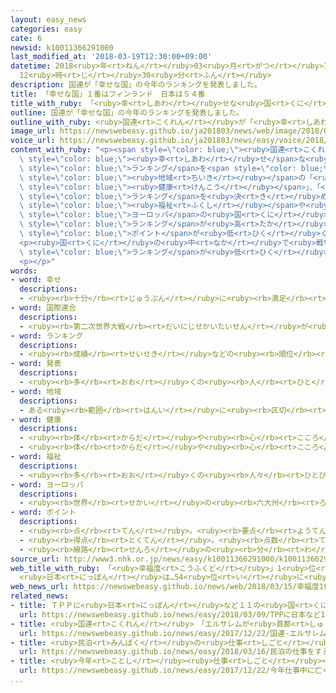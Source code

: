 ```yaml
---
layout: easy_news
categories: easy
cate: 6
newsid: k10011366291000
last_modified_at: '2018-03-19T12:30:00+09:00'
datetime: 2018<ruby>年<rt>ねん</rt></ruby>03<ruby>月<rt>がつ</rt></ruby>19<ruby>日<rt>にち</rt></ruby>
  12<ruby>時<rt>じ</rt></ruby>30<ruby>分<rt>ふん</rt></ruby>
description: 国連が「幸せな国」の今年のランキングを発表しました。
title: 「幸せな国」１番はフィンランド　日本は５４番
title_with_ruby: 「<ruby>幸<rt>しあわ</rt></ruby>せな<ruby>国<rt>くに</rt></ruby>」１<ruby>番<rt>ばん</rt></ruby>はフィンランド　<ruby>日本<rt>にっぽん</rt></ruby>は５４<ruby>番<rt>ばん</rt></ruby>
outline: 国連が「幸せな国」の今年のランキングを発表しました。
outline_with_ruby: <ruby>国連<rt>こくれん</rt></ruby>が「<ruby>幸<rt>しあわ</rt></ruby>せな<ruby>国<rt>くに</rt></ruby>」の<ruby>今年<rt>ことし</rt></ruby>のランキングを<ruby>発表<rt>はっぴょう</rt></ruby>しました。
image_url: https://newswebeasy.github.io/ja201803/news/web/image/2018/03/15/K10011366291_1803151939_1803151948_01_03.jpg
voice_url: https://newswebeasy.github.io/ja201803/news/easy/voice/2018/03/19/k10011366291000.mp3
content_with_ruby: "<p><span style=\"color: blue;\"><ruby>国連<rt>こくれん</rt></ruby></span>が「<span\
  \ style=\"color: blue;\"><ruby>幸<rt>しあわ</rt></ruby>せ</span>な<ruby>国<rt>くに</rt></ruby>」の<ruby>今年<rt>ことし</rt></ruby>の<span\
  \ style=\"color: blue;\">ランキング</span>を<span style=\"color: blue;\"><ruby>発表<rt>はっぴょう</rt></ruby></span>しました。１５６の<ruby>国<rt>くに</rt></ruby>と<span\
  \ style=\"color: blue;\"><ruby>地域<rt>ちいき</rt></ruby></span>の「<ruby>経済<rt>けいざい</rt></ruby>」や「<span\
  \ style=\"color: blue;\"><ruby>健康<rt>けんこう</rt></ruby></span>」、「<ruby>自由<rt>じゆう</rt></ruby>な<ruby>社会<rt>しゃかい</rt></ruby>かどうか」などを<ruby>調<rt>しら</rt></ruby>べて<span\
  \ style=\"color: blue;\">ランキング</span>を<ruby>決<rt>き</rt></ruby>めました。</p>\n<p>１<ruby>番<rt>ばん</rt></ruby>は、<ruby>去年<rt>きょねん</rt></ruby>５<ruby>番<rt>ばん</rt></ruby>だったフィンランドでした。２<ruby>番<rt>ばん</rt></ruby>はノルウェー、３<ruby>番<rt>ばん</rt></ruby>はデンマークでした。<span\
  \ style=\"color: blue;\"><ruby>福祉<rt>ふくし</rt></ruby></span>や<ruby>教育<rt>きょういく</rt></ruby>を<ruby>特<rt>とく</rt></ruby>によくしようとしている<ruby>北<rt>きた</rt></ruby><span\
  \ style=\"color: blue;\">ヨーロッパ</span>の<ruby>国<rt>くに</rt></ruby>は、<ruby>今年<rt>ことし</rt></ruby>も<span\
  \ style=\"color: blue;\">ランキング</span>が<ruby>高<rt>たか</rt></ruby>くなりました。</p>\n<p><ruby>日本<rt>にっぽん</rt></ruby>は「ほかの<ruby>人<rt>ひと</rt></ruby>への<ruby>優<rt>やさ</rt></ruby>しさ」などの<span\
  \ style=\"color: blue;\">ポイント</span>が<ruby>低<rt>ひく</rt></ruby>くて、５４<ruby>番<rt>ばん</rt></ruby>でした。<ruby>去年<rt>きょねん</rt></ruby>は５１<ruby>番<rt>ばん</rt></ruby>でした。</p>\n\
  <p><ruby>国<rt>くに</rt></ruby>の<ruby>中<rt>なか</rt></ruby>で<ruby>戦争<rt>せんそう</rt></ruby>などが<ruby>続<rt>つづ</rt></ruby>いているアフリカの<ruby>国<rt>くに</rt></ruby>は、<span\
  \ style=\"color: blue;\">ランキング</span>が<ruby>低<rt>ひく</rt></ruby>くなりました。</p>\n<p></p>\n\
  <p></p>"
words:
- word: 幸せ
  descriptions:
  - <ruby><rb>十分</rb><rt>じゅうぶん</rt></ruby>に<ruby><rb>満足</rb><rt>まんぞく</rt></ruby>している<ruby><rb>状態</rb><rt>じょうたい</rt></ruby>。<ruby><rb>幸福</rb><rt>こうふく</rt></ruby>。
- word: 国際連合
  descriptions:
  - <ruby><rb>第二次世界大戦</rb><rt>だいにじせかいたいせん</rt></ruby>が<ruby><rb>終</rb><rt>お</rt></ruby>わった１９４５<ruby><rb>年</rb><rt>ねん</rt></ruby>、<ruby><rb>世界</rb><rt>せかい</rt></ruby>の<ruby><rb>平和</rb><rt>へいわ</rt></ruby>と<ruby><rb>安全</rb><rt>あんぜん</rt></ruby>を<ruby><rb>守</rb><rt>まも</rt></ruby>るために<ruby><rb>作</rb><rt>つく</rt></ruby>られた<ruby><rb>仕組</rb><rt>しく</rt></ruby>み。<ruby><rb>本部</rb><rt>ほんぶ</rt></ruby>はアメリカのニューヨークにある。<ruby><rb>国連</rb><rt>こくれん</rt></ruby>。<ruby><rb>UN</rb><rt>ユーエヌ</rt></ruby>。
- word: ランキング
  descriptions:
  - <ruby><rb>成績</rb><rt>せいせき</rt></ruby>などの<ruby><rb>順位</rb><rt>じゅんい</rt></ruby>。<ruby><rb>等級</rb><rt>とうきゅう</rt></ruby>。
- word: 発表
  descriptions:
  - <ruby><rb>多</rb><rt>おお</rt></ruby>くの<ruby><rb>人</rb><rt>ひと</rt></ruby>に<ruby><rb>広</rb><rt>ひろ</rt></ruby>く<ruby><rb>知</rb><rt>し</rt></ruby>らせること。
- word: 地域
  descriptions:
  - ある<ruby><rb>範囲</rb><rt>はんい</rt></ruby>に<ruby><rb>区切</rb><rt>くぎ</rt></ruby>られた<ruby><rb>土地</rb><rt>とち</rt></ruby>。
- word: 健康
  descriptions:
  - <ruby><rb>体</rb><rt>からだ</rt></ruby>や<ruby><rb>心</rb><rt>こころ</rt></ruby>に<ruby><rb>悪</rb><rt>わる</rt></ruby>いところがなく、<ruby><rb>元気</rb><rt>げんき</rt></ruby>なようす。
  - <ruby><rb>体</rb><rt>からだ</rt></ruby>や<ruby><rb>心</rb><rt>こころ</rt></ruby>のぐあい。
- word: 福祉
  descriptions:
  - <ruby><rb>多</rb><rt>おお</rt></ruby>くの<ruby><rb>人々</rb><rt>ひとびと</rt></ruby>の<ruby><rb>幸</rb><rt>しあわ</rt></ruby>せ。<ruby><rb>幸福</rb><rt>こうふく</rt></ruby>。
- word: ヨーロッパ
  descriptions:
  - <ruby><rb>世界</rb><rt>せかい</rt></ruby>の<ruby><rb>六大州</rb><rt>ろくだいしゅう</rt></ruby>の<ruby><rb>一</rb><rt>ひと</rt></ruby>つ。アジアの<ruby><rb>北西</rb><rt>ほくせい</rt></ruby>、アフリカの<ruby><rb>北</rb><rt>きた</rt></ruby>にある。<ruby><rb>産業</rb><rt>さんぎょう</rt></ruby>や<ruby><rb>文化</rb><rt>ぶんか</rt></ruby>が<ruby><rb>発達</rb><rt>はったつ</rt></ruby>した<ruby><rb>国</rb><rt>くに</rt></ruby>が<ruby><rb>多</rb><rt>おお</rt></ruby>い。
- word: ポイント
  descriptions:
  - <ruby><rb>点</rb><rt>てん</rt></ruby>。<ruby><rb>要点</rb><rt>ようてん</rt></ruby>。
  - <ruby><rb>得点</rb><rt>とくてん</rt></ruby>。<ruby><rb>点数</rb><rt>てんすう</rt></ruby>。
  - <ruby><rb>線路</rb><rt>せんろ</rt></ruby>の<ruby><rb>分</rb><rt>わ</rt></ruby>かれ<ruby><rb>目</rb><rt>め</rt></ruby>で、<ruby><rb>車両</rb><rt>しゃりょう</rt></ruby>を<ruby><rb>別</rb><rt>べつ</rt></ruby>の<ruby><rb>線</rb><rt>せん</rt></ruby>に<ruby><rb>入</rb><rt>い</rt></ruby>れかえる<ruby><rb>仕</rb><rt>し</rt></ruby>かけ。<ruby><rb>転</rb><rt>てん</rt></ruby>てつ<ruby><rb>機</rb><rt>き</rt></ruby>。
source_url: http://www3.nhk.or.jp/news/easy/k10011366291000/k10011366291000.html
web_title_with_ruby: 「<ruby>幸福度<rt>こうふくど</rt></ruby>」1<ruby>位<rt>い</rt></ruby>は<ruby>フィンランド<rt>ふぃんらんど</rt></ruby>
  <ruby>日本<rt>にっぽん</rt></ruby>は…54<ruby>位<rt>い</rt></ruby>に<ruby>後退<rt>こうたい</rt></ruby>
web_news_url: https://newswebeasy.github.io/news/web/2018/03/15/幸福度1位はフィンランド-日本は54位に後退
related_news:
- title: ＴＰＰに<ruby>日本<rt>にっぽん</rt></ruby>など１１の<ruby>国<rt>くに</rt></ruby>がサインをする
  url: https://newswebeasy.github.io/news/easy/2018/03/09/TPPに日本など11の国がサインをする
- title: <ruby>国連<rt>こくれん</rt></ruby>　「エルサレムが<ruby>首都<rt>しゅと</rt></ruby>」と<ruby>言<rt>い</rt></ruby>うアメリカを<ruby>認<rt>みと</rt></ruby>めない
  url: https://newswebeasy.github.io/news/easy/2017/12/22/国連-エルサレムが首都と言うアメリカを認めない
- title: <ruby>民泊<rt>みんぱく</rt></ruby>の<ruby>仕事<rt>しごと</rt></ruby>をするための<ruby>申<rt>もう</rt></ruby>し<ruby>込<rt>こ</rt></ruby>みが<ruby>始<rt>はじ</rt></ruby>まる
  url: https://newswebeasy.github.io/news/easy/2018/03/16/民泊の仕事をするための申し込みが始まる
- title: <ruby>今年<rt>ことし</rt></ruby><ruby>仕事<rt>しごと</rt></ruby><ruby>中<rt>ちゅう</rt></ruby>に<ruby>亡<rt>な</rt></ruby>くなった<ruby>記者<rt>きしゃ</rt></ruby>は<ruby>世界<rt>せかい</rt></ruby>で５０<ruby>人<rt>にん</rt></ruby>
  url: https://newswebeasy.github.io/news/easy/2017/12/22/今年仕事中に亡くなった記者は世界で50人
...
```

